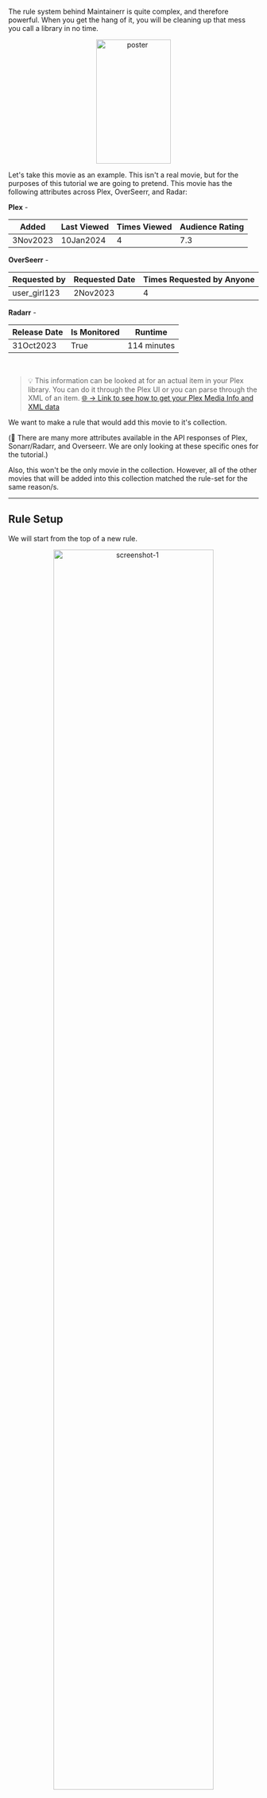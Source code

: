 ﻿The rule system behind Maintainerr is quite complex, and therefore powerful. When you get the hang of it, you will be cleaning up that mess you call a library in no time.
</br>
<p align="center">
<img alt="poster" src="../images/movie_poster.png" width="150" height="250"></img>
</p>

Let's take this movie as an example. This isn't a real movie, but for the purposes of this tutorial we are going to pretend. This movie has the following attributes across Plex, OverSeerr, and Radar:

**Plex** -

| Added | Last Viewed | Times Viewed | Audience Rating |
| -------|-------------|--------------|---------------- |
| 3Nov2023 | 10Jan2024 | 4 | 7.3 |

**OverSeerr** -

| Requested by | Requested Date | Times Requested by Anyone|
| ------------| --------------- | ------------- |
| user_girl123 | 2Nov2023 | 4 |

**Radarr** -

| Release Date | Is Monitored | Runtime |
| ------------ | ------------ | ------- |
| 31Oct2023 | True | 114 minutes |

</br>

> :bulb: This information can be looked at for an actual item in your Plex library. You can do it through the Plex UI or you can parse through the XML of an item.
<a href="https://support.plex.tv/articles/201998867-investigate-media-information-and-formats/#:~:text=Open%20the%20Media,the%20XML%20information"> 🌐 &rarr; Link to see how to get your Plex Media Info and XML data</a>

We want to make a rule that would add this movie to it's collection.

 (:memo: There are many more attributes available in the API responses of Plex, Sonarr/Radarr, and Overseerr. We are only looking at these specific ones for the tutorial.)

 Also, this won't be the only movie in the collection. However, all of the other movies that will be added into this collection matched the rule-set for the same reason/s.

---

## Rule Setup

We will start from the top of a new rule.

<p align="center"><img alt="screenshot-1" src="../images/screenshot-1.png" width="80%"></img></p>

- 1: This is the name of the Rule, and will eventually be the name of the Collection that gets created.
- 2: Self explanatory but you can put whatever you want here. It will be shown in Plex when you open the collection.
     <p align="center"><img alt"screenshot_plex" src="../images/screenshot_plex_collection.png" width="75%"></p>
- 3: Drop-down list of your Plex Libraries. Which library is this rule going to be run against?
- 4: This will not be shown if you select a `Movies` library in #3. If you selected a `TVShow` library, your options will be shows/seasons/episodes. What type of TVShow media are we going to run the rule against? An entire show, just seasons, or just episodes? Different options will be made available to you or taken away, depending on what you select here.
- 5: Sonarr/Radarr action is what is going to happen after the `action after days` set in #6. Options are dependent on the library and media type from above. `Delete` will remove the files and the item from Sonarr/Radarr. `Unmonitor and delete` will unmonitor (not remove) the item from Sonarr/Radarr but delete the files. `Unmonitor and keep` will unmonitor the item from Sonarr/Radarr and <u>**keep**</u> the files.
- 6: Think of this as a "delay" setting. How many days after this rule is ran, items have been matched to this rules filter parameters and added to the collection, will we execute the action set in #5?

<p align="center"><img alt="screenshot-2"src="../images/screenshot-2.png" width="75%"></img></p>

- 7: How many months are we going to keep logs of this collections actions?
- 8: Is this Rule active? Will it be one of the rules ran either by a manual run, or through periodic runs?
- 9: Is this collection going to be shown on the Plex Home screen, or are you only going to be able to see it through the Plex Library screen?
- 10: When the action set in #5 is taken, will Maintainerr also send a hit back to Sonarr/Radarr that excludes this item from being automatically added by any import lists?
- 11: (:warning: It is recommended to keep this option off as it uses an outdated method. Maintainerr now automatically does this.) When the action set in #5 is taken, will we tell Overseerr that this item is no longer available and can be requested again?
- 12: You can toggle the rule system off and on. This is useful if you have collections in Plex that you want to see in Maintainerr, but don't want any actions taken on the collection.
- 13: You can create a collection in Plex, and then use that collection in Maintainerr. If you are doing that, tick this Custom Collection box to on. This can be useful if there is a collection made by say PMM or by you, and you want to execute some rules against it.
</br>
   > <img alt="screenshot-discord" src="../images/screenshot_discord_comment.png" width=85%></img>

---

## Rule Configuration

Now we are getting into the nitty gritty. After the settings above have been configured to your liking, you start to craft the rule logic. There is a button labeled Community, which are rule setups that have been shared by others. Clicking on this button will list the *uploaded* rules, and you can use one of these rules if you wish. Clicking on a rule and then clicking on the info button down below, will give you the uploader's description of that rule and possibly how it works.
> :memo: Community rules are just that, from the community. They may not work like they say they do. They may not be formatted properly. It can be a nice place to start, but I personally wouldn't rely on them as everyone's situation is different.

Below the *Community* button there are two other buttons. Import and Export. You can import a rule from a txt file in YAML format (this is an advanced method but it is an option).
 > :bulb: If you want to go down this path, I would choose one of the Community rules, doesn't really matter which one, and then use the export button. You will get a generated YAML format of the rule. If you are familiar with YAML this will be a good place to start. Take a look at this page for the proper syntax of each parameter &rarr; [Rules Glossary][glossary].

 If you are looking at a rule that you have already created, you can export the rule in YAML format, in order to share it or textually edit it.

---

## Rules and Sections

Understanding rules and sections can be crucial to getting your rule setup properly and achieving your desired outcome.

When you first start, you will be in the first *section*. Section #1 - Rule #1. A section is a grouped set of rules with one output over the whole section, depending on what was matched in the rules *within* that section.

## AND

So let's try an **AND** example...

- Our rule 1 setup gains us output X and output Y.
- Our rule 2 setup gains us output X.
- Our rule 2 is setup with an AND operator to rule 1.
- The output of this section would be X only.
  - Since X was matched by rule 1 AND rule 2 but Y was only matched by rule 1, it will not be included in the sections output because we said we want the output of the *section* to be everthing that matched <font color=yellow>(rule 1 AND rule 2)</font>.

## OR

Now an **OR** example...

- Our rule 1 setup gains us output X and output Y.
- Our rule 2 setup gains us output X and output Z.
- Our rule 2 is setup with an OR operator to rule 1.
- The output of this section would be X, Y, and Z.
  - Since X and Y were matched by rule 1, and X and Z were matched by rule 2, they are all included because we said we want the output of the *section* to be everything that matched <font color=yellow>(rule 1 OR rule 2)</font>.

This is probably the simplest form of a rule setup that you can get. Well, unless of course you are only using one rule because anything matched by that one rule becomes the output.

## AND/OR

Now let's try a mixed **AND** / **OR** example...

- Rule 1 setup gains us output X and output Y.
- Rule 2 setup gains us output X.
- Rule 2 is setup with an AND operator to rule 1.
- The output is X, as before.
- Rule 3 setup gains us output G and output M.
- Rule 3 is setup with an OR operator to rule 2.
- The output of the whole *section* would be X, G, and M.
  - Since X was matched by rule 1 AND rule 2 but Y was only matched by rule 1, the output of rule 2 will be only X. Since G and M were matched by rule 3, and we said we want the output of the *section* to be anything that matches <font color=yellow>((rule 1 AND 2 ) OR rule 3)</font>... we get X, G, and M.

---

This is a very good jumping off point for you to start making rules. If you are still not 100% confident yet, or just want/need more, take a look at [S01E02][episode2] and go even deeper down the rabbit-hole.

[episode2]: ./Tutorial_S01E02.md
[glossary]: ../Glossary.md
